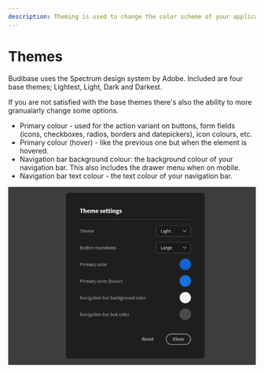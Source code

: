 ```yaml
---
description: Theming is used to change the color scheme of your application
---
```


# Themes

Budibase uses the Spectrum design system by Adobe. Included are four base themes; Lightest, Light, Dark and Darkest.

If you are not satisfied with the base themes there's also the ability to more granualarly change some options.

* Primary colour - used for the action variant on buttons, form fields \(icons, checkboxes, radios, borders and datepickers\), icon colours, etc.
* Primary colour \(hover\) - like the previous one but when the element is hovered.
* Navigation bar background colour: the background colour of your navigation bar. This also includes the drawer menu when on mobile.
* Navigation bar text colour - the text colour of your navigation bar. 

![The theme settings modal](../.gitbook/assets/132249153-04819623-a591-4951-a5c0-a2babdc2a8fe.png)

